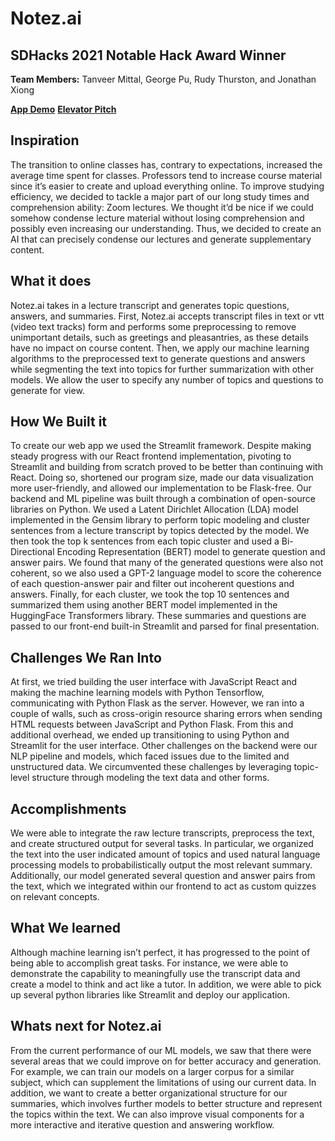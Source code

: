 # Notez.ai
## SDHacks 2021 Notable Hack Award Winner
**Team Members:** Tanveer Mittal, George Pu, Rudy Thurston, and Jonathan Xiong

[**App Demo**](https://youtu.be/bXeEiYyqSSU)
[**Elevator Pitch**](https://youtu.be/sqAoBTxJLAM)

## Inspiration
The transition to online classes has, contrary to expectations, increased the average time spent for classes. Professors tend to increase course material since it’s easier to create and upload everything online. To improve studying efficiency, we decided to tackle a major part of our long study times and comprehension ability: Zoom lectures. We thought it’d be nice if we could somehow condense lecture material without losing comprehension and possibly even increasing our understanding. Thus, we decided to create an AI that can precisely condense our lectures and generate supplementary content.

## What it does
Notez.ai takes in a lecture transcript and generates topic questions, answers, and summaries. First, Notez.ai accepts transcript files in text or vtt (video text tracks) form and performs some preprocessing to remove unimportant details, such as greetings and pleasantries, as these details have no impact on course content. Then, we apply our machine learning algorithms to the preprocessed text to generate questions and answers while segmenting the text into topics for further summarization with other models. We allow the user to specify any number of topics and questions to generate for view.

## How We Built it
To create our web app we used the Streamlit framework. Despite making steady progress with our React frontend implementation, pivoting to Streamlit and building from scratch proved to be better than continuing with React. Doing so, shortened our program size, made our data visualization more user-friendly, and allowed our implementation to be Flask-free. Our backend and ML pipeline was built through a combination of open-source libraries on Python. We used a Latent Dirichlet Allocation (LDA) model implemented in the Gensim library to perform topic modeling and cluster sentences from a lecture transcript by topics detected by the model. We then took the top k sentences from each topic cluster and used a Bi-Directional Encoding Representation (BERT) model to generate question and answer pairs. We found that many of the generated questions were also not coherent, so we also used a GPT-2 language model to score the coherence of each question-answer pair and filter out incoherent questions and answers. Finally, for each cluster, we took the top 10 sentences and summarized them using another BERT model implemented in the HuggingFace Transformers library. These summaries and questions are passed to our front-end built-in Streamlit and parsed for final presentation.

## Challenges We Ran Into
At first, we tried building the user interface with JavaScript React and making the machine learning models with Python Tensorflow, communicating with Python Flask as the server. However, we ran into a couple of walls, such as cross-origin resource sharing errors when sending HTML requests between JavaScript and Python Flask. From this and additional overhead, we ended up transitioning to using Python and Streamlit for the user interface. Other challenges on the backend were our NLP pipeline and models, which faced issues due to the limited and unstructured data. We circumvented these challenges by leveraging topic-level structure through modeling the text data and other forms. 

## Accomplishments
We were able to integrate the raw lecture transcripts, preprocess the text, and create structured output for several tasks. In particular, we organized the text into the user indicated amount of topics and used natural language processing models to probabilistically output the most relevant summary. Additionally, our model generated several question and answer pairs from the text, which we integrated within our frontend to act as custom quizzes on relevant concepts.

## What We learned
Although machine learning isn’t perfect, it has progressed to the point of being able to accomplish great tasks. For instance, we were able to demonstrate the capability to meaningfully use the transcript data and create a model to think and act like a tutor. In addition, we were able to pick up several python libraries like Streamlit and deploy our application.

## Whats next for Notez.ai
From the current performance of our ML models, we saw that there were several areas that we could improve on for better accuracy and generation. For example, we can train our models on a larger corpus for a similar subject, which can supplement the limitations of using our current data. In addition, we want to create a better organizational structure for our summaries, which involves further models to better structure and represent the topics within the text. We can also improve visual components for a more interactive and iterative question and answering workflow. 
